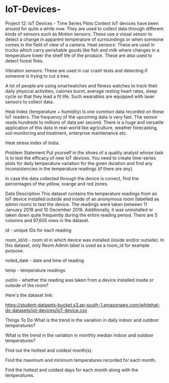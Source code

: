# IoT-Devices-

Project 12: IoT Devices - Time Series Plots
Context
IoT devices have been around for quite a while now. They are used to collect data through different kinds of sensors such as Motion sensors: These use a visual sensor to detect a change in apparent temperature of surroundings or when someone comes in the field of view of a camera. Heat sensors: These are used in trucks which carry perishable goods like fish and milk where changes in a temperature lower the shelf life of the produce. These are also used to detect forest fires.

Vibration sensors: These are used in car crash tests and detecting if someone is trying to cut a tree.

A lot of people are using smartwatches and fitness watches to track their daily physical activities, calories burnt, average resting heart rates, sleep cycle so that they lead a fit life. Such wearables are equipped with laser sensors to collect data.

Heat Index (temperature + humidity) is one common data recorded on these IoT readers. The frequency of the upcoming data is very fast. The sensor reads hundreds to millions of data per second. There is a huge and versatile application of this data in real-world like agriculture, weather forecasting, soil monitoring and treatment, enterprise maintenance etc.

Heat stress index of India.


Problem Statement
Put yourself in the shoes of a quality analyst whose task is to test the efficacy of new IoT devices. You need to create time-series plots for daily temperature variation for the given duration and find any inconsistencies in the temperature readings (if there are any).

In case the data collected through the device is correct, find the percentages of the yellow, orange and red zones.

Data Description
This dataset contains the temperature readings from an IoT device installed outside and inside of an anonymous room (labelled as admin room) to test the device. The readings were taken between 11 January 2018 and 10 December 2018. Additionally, it was uninstalled or taken down quite frequently during the entire reading period. There are 5 columns and 97,605 rows in the dataset.

id - unique IDs for each reading

room_id/id - room id in which device was installed (inside and/or outside). In this dataset, only Room Admin label is used as a room_id for example purpose.

noted_date - date and time of reading

temp - temperature readings

out/in - whether the reading was taken from a device installed inside or outside of the room?

Here's the dataset link:

https://student-datasets-bucket.s3.ap-south-1.amazonaws.com/whitehat-ds-datasets/iot-devices/IoT-device.csv

Things To Do
What is the trend in the variation in daily indoor and outdoor temperatures?

What is the trend in the variation in monthly median indoor and outdoor temperatures?

Find out the hottest and coldest month(s).

Find the maximum and minimum temperatures recorded for each month.

Find the hottest and coldest days for each month along with the temperatures.

